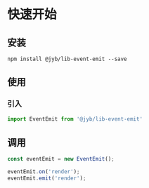 # 快速开始

## 安装

```shell
npm install @jyb/lib-event-emit --save
```

## 使用

### 引入

```javascript
import EventEmit from '@jyb/lib-event-emit'
```

## 调用

```javascript
const eventEmit = new EventEmit();

eventEmit.on('render');
eventEmit.emit('render');
```



